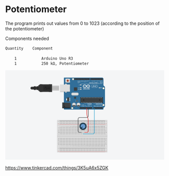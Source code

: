 # Potentiometer

The program prints out values from 0 to 1023 (according to the position of the potentiometer)

Components needed

    Quantity	Component 

        1           Arduino Uno R3
        1           250 kΩ, Potentiometer
    

![alt text](https://github.com/khairulfaisal97/MCTE4342-Embedded-System-Design/blob/main/Week%205/EXP_1/EXP_1.png?raw=true)

https://www.tinkercad.com/things/3K5uA6x5ZGK
